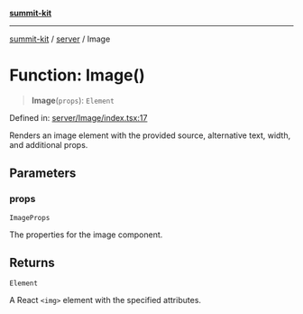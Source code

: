 [**summit-kit**](../../README.md)

***

[summit-kit](../../modules.md) / [server](../README.md) / Image

# Function: Image()

> **Image**(`props`): `Element`

Defined in: [server/Image/index.tsx:17](https://github.com/andrewgremlich/summit-kit/blob/1ec5a7906d21614d7daffeb0dce4c10e19b10d65/src/react/server/Image/index.tsx#L17)

Renders an image element with the provided source, alternative text, width, and additional props.

## Parameters

### props

`ImageProps`

The properties for the image component.

## Returns

`Element`

A React `<img>` element with the specified attributes.
